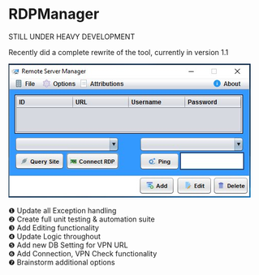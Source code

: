 # RDPManager

STILL UNDER HEAVY DEVELOPMENT

Recently did a complete rewrite of the tool, currently in version 1.1 </br>

![Beta GUI](RDPClient.png)



❶ Update all Exception handling </br>
❷ Create full unit testing & automation suite </br>
❸ Add Editing functionality </br>
❹ Update Logic throughout </br>
❺ Add new DB Setting for VPN URL </br>
❻ Add Connection, VPN Check functionality </br>
❼ Brainstorm additional options </br>

